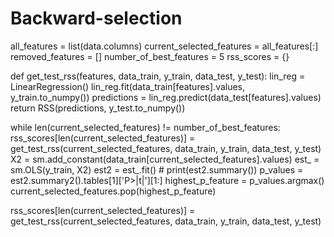 # Backward-selection    
all_features = list(data.columns)
current_selected_features = all_features[:]
removed_features = []
number_of_best_features = 5
rss_scores = {}

def get_test_rss(features, data_train, y_train, data_test, y_test):
    lin_reg = LinearRegression()
    lin_reg.fit(data_train[features].values, y_train.to_numpy())
    predictions = lin_reg.predict(data_test[features].values) 
    return RSS(predictions, y_test.to_numpy())
    
while len(current_selected_features) != number_of_best_features:
    rss_scores[len(current_selected_features)] = get_test_rss(current_selected_features, data_train, y_train, data_test, y_test)
    X2 = sm.add_constant(data_train[current_selected_features].values)
    est_ = sm.OLS(y_train, X2)
    est2 = est_.fit()
    # print(est2.summary())
    p_values = est2.summary2().tables[1]['P>|t|'][1:]
    highest_p_feature = p_values.argmax()
    current_selected_features.pop(highest_p_feature)
    
rss_scores[len(current_selected_features)] = get_test_rss(current_selected_features, data_train, y_train, data_test, y_test)
